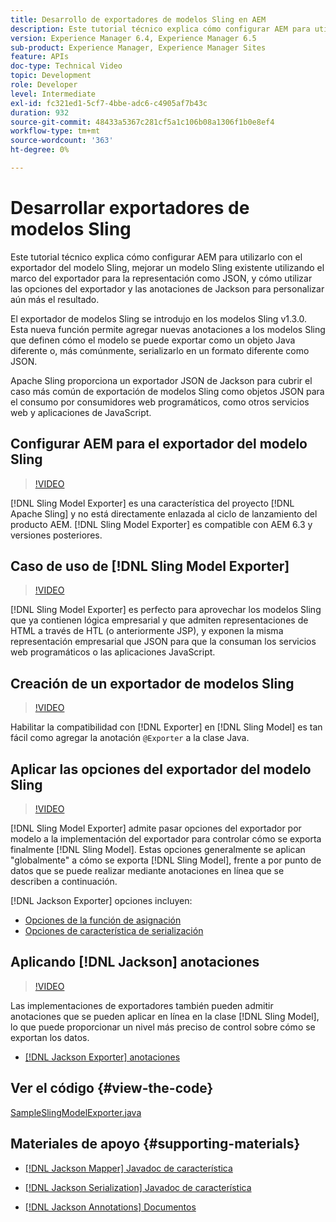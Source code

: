 ```yaml
---
title: Desarrollo de exportadores de modelos Sling en AEM
description: Este tutorial técnico explica cómo configurar AEM para utilizarlo con el exportador del modelo Sling, mejorar un modelo Sling existente utilizando el marco del exportador para la representación como JSON, y cómo utilizar las opciones del exportador y las anotaciones de Jackson para personalizar aún más el resultado.
version: Experience Manager 6.4, Experience Manager 6.5
sub-product: Experience Manager, Experience Manager Sites
feature: APIs
doc-type: Technical Video
topic: Development
role: Developer
level: Intermediate
exl-id: fc321ed1-5cf7-4bbe-adc6-c4905af7b43c
duration: 932
source-git-commit: 48433a5367c281cf5a1c106b08a1306f1b0e8ef4
workflow-type: tm+mt
source-wordcount: '363'
ht-degree: 0%

---
```


# Desarrollar exportadores de modelos Sling

Este tutorial técnico explica cómo configurar AEM para utilizarlo con el exportador del modelo Sling, mejorar un modelo Sling existente utilizando el marco del exportador para la representación como JSON, y cómo utilizar las opciones del exportador y las anotaciones de Jackson para personalizar aún más el resultado.

El exportador de modelos Sling se introdujo en los modelos Sling v1.3.0. Esta nueva función permite agregar nuevas anotaciones a los modelos Sling que definen cómo el modelo se puede exportar como un objeto Java diferente o, más comúnmente, serializarlo en un formato diferente como JSON.

Apache Sling proporciona un exportador JSON de Jackson para cubrir el caso más común de exportación de modelos Sling como objetos JSON para el consumo por consumidores web programáticos, como otros servicios web y aplicaciones de JavaScript.

## Configurar AEM para el exportador del modelo Sling

>[!VIDEO](https://video.tv.adobe.com/v/16862?quality=12&learn=on)

[!DNL Sling Model Exporter] es una característica del proyecto [!DNL Apache Sling] y no está directamente enlazada al ciclo de lanzamiento del producto AEM. [!DNL Sling Model Exporter] es compatible con AEM 6.3 y versiones posteriores.

## Caso de uso de [!DNL Sling Model Exporter]

>[!VIDEO](https://video.tv.adobe.com/v/16863?quality=12&learn=on)

[!DNL Sling Model Exporter] es perfecto para aprovechar los modelos Sling que ya contienen lógica empresarial y que admiten representaciones de HTML a través de HTL (o anteriormente JSP), y exponen la misma representación empresarial que JSON para que la consuman los servicios web programáticos o las aplicaciones JavaScript.

## Creación de un exportador de modelos Sling

>[!VIDEO](https://video.tv.adobe.com/v/16864?quality=12&learn=on)

Habilitar la compatibilidad con [!DNL Exporter] en [!DNL Sling Model] es tan fácil como agregar la anotación `@Exporter` a la clase Java.

## Aplicar las opciones del exportador del modelo Sling

>[!VIDEO](https://video.tv.adobe.com/v/16865?quality=12&learn=on)

[!DNL Sling Model Exporter] admite pasar opciones del exportador por modelo a la implementación del exportador para controlar cómo se exporta finalmente [!DNL Sling Model]. Estas opciones generalmente se aplican &quot;globalmente&quot; a cómo se exporta [!DNL Sling Model], frente a por punto de datos que se puede realizar mediante anotaciones en línea que se describen a continuación.

[!DNL Jackson Exporter] opciones incluyen:

* [Opciones de la función de asignación](https://static.javadoc.io/com.fasterxml.jackson.core/jackson-databind/2.8.5/com/fasterxml/jackson/databind/MapperFeature.html)
* [Opciones de característica de serialización](https://static.javadoc.io/com.fasterxml.jackson.core/jackson-databind/2.8.5/com/fasterxml/jackson/databind/SerializationFeature.html)

## Aplicando [!DNL Jackson] anotaciones

>[!VIDEO](https://video.tv.adobe.com/v/16866?quality=12&learn=on)

Las implementaciones de exportadores también pueden admitir anotaciones que se pueden aplicar en línea en la clase [!DNL Sling Model], lo que puede proporcionar un nivel más preciso de control sobre cómo se exportan los datos.

* [[!DNL Jackson Exporter] anotaciones](https://github.com/FasterXML/jackson-annotations/wiki/Jackson-Annotations)

## Ver el código {#view-the-code}

[SampleSlingModelExporter.java](https://github.com/Adobe-Consulting-Services/acs-aem-samples/blob/master/core/src/main/java/com/adobe/acs/samples/models/SampleSlingModelExporter.java)

## Materiales de apoyo {#supporting-materials}

* [[!DNL Jackson Mapper] Javadoc de característica](https://static.javadoc.io/com.fasterxml.jackson.core/jackson-databind/2.8.5/com/fasterxml/jackson/databind/MapperFeature.html)
* [[!DNL Jackson Serialization] Javadoc de característica](https://static.javadoc.io/com.fasterxml.jackson.core/jackson-databind/2.8.5/com/fasterxml/jackson/databind/SerializationFeature.html)

* [[!DNL Jackson Annotations] Documentos](https://github.com/FasterXML/jackson-annotations/wiki/Jackson-Annotations)
